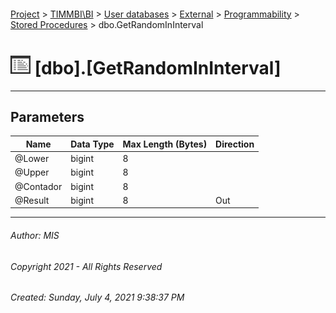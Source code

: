 #### 

[Project](../../../../../index.md) > [TIMMBI\\BI](../../../../index.md) > [User databases](../../../index.md) > [External](../../index.md) > [Programmability](../index.md) > [Stored Procedures](Stored_Procedures.md) > dbo.GetRandomInInterval

# ![Stored Procedures](../../../../../Images/StoredProcedure32.png) [dbo].[GetRandomInInterval]

---

## <a name="#parameters"></a>Parameters

| Name | Data Type | Max Length (Bytes) | Direction |
|---|---|---|---|
| @Lower | bigint | 8 |  |
| @Upper | bigint | 8 |  |
| @Contador | bigint | 8 |  |
| @Result | bigint | 8 | Out |


---

###### Author:  MIS

###### Copyright 2021 - All Rights Reserved

###### Created: Sunday, July 4, 2021 9:38:37 PM

